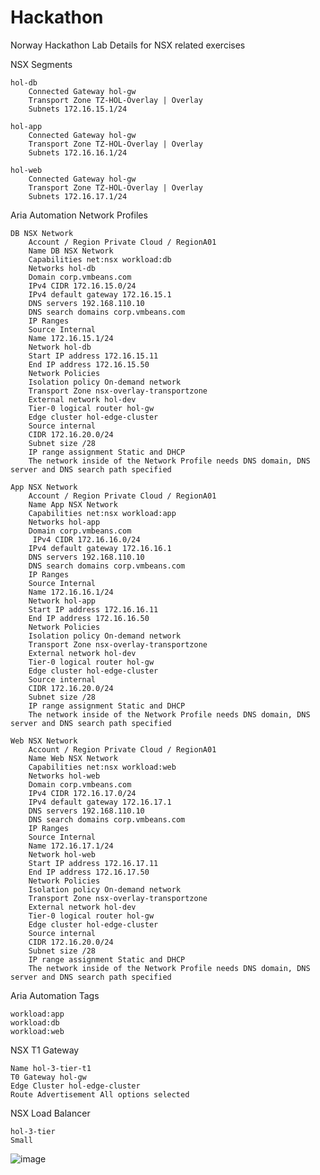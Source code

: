 # Hackathon
Norway Hackathon Lab Details for NSX related exercises

NSX Segments

    hol-db
        Connected Gateway hol-gw
        Transport Zone TZ-HOL-Overlay | Overlay
        Subnets 172.16.15.1/24

    hol-app
        Connected Gateway hol-gw
        Transport Zone TZ-HOL-Overlay | Overlay
        Subnets 172.16.16.1/24

    hol-web
        Connected Gateway hol-gw
        Transport Zone TZ-HOL-Overlay | Overlay
        Subnets 172.16.17.1/24

Aria Automation Network Profiles

    DB NSX Network
        Account / Region Private Cloud / RegionA01
        Name DB NSX Network
        Capabilities net:nsx workload:db
        Networks hol-db
        Domain corp.vmbeans.com
        IPv4 CIDR 172.16.15.0/24
        IPv4 default gateway 172.16.15.1
        DNS servers 192.168.110.10
        DNS search domains corp.vmbeans.com
        IP Ranges 
        Source Internal
        Name 172.16.15.1/24
        Network hol-db
        Start IP address 172.16.15.11
        End IP address 172.16.15.50
        Network Policies
        Isolation policy On-demand network
        Transport Zone nsx-overlay-transportzone
        External network hol-dev
        Tier-0 logical router hol-gw
        Edge cluster hol-edge-cluster
        Source internal
        CIDR 172.16.20.0/24
        Subnet size /28
        IP range assignment Static and DHCP
        The network inside of the Network Profile needs DNS domain, DNS server and DNS search path specified

    App NSX Network
        Account / Region Private Cloud / RegionA01
        Name App NSX Network
        Capabilities net:nsx workload:app
        Networks hol-app
        Domain corp.vmbeans.com
         IPv4 CIDR 172.16.16.0/24
        IPv4 default gateway 172.16.16.1
        DNS servers 192.168.110.10
        DNS search domains corp.vmbeans.com
        IP Ranges 
        Source Internal
        Name 172.16.16.1/24
        Network hol-app
        Start IP address 172.16.16.11
        End IP address 172.16.16.50
        Network Policies
        Isolation policy On-demand network
        Transport Zone nsx-overlay-transportzone
        External network hol-dev
        Tier-0 logical router hol-gw
        Edge cluster hol-edge-cluster
        Source internal
        CIDR 172.16.20.0/24
        Subnet size /28
        IP range assignment Static and DHCP
        The network inside of the Network Profile needs DNS domain, DNS server and DNS search path specified

    Web NSX Network
        Account / Region Private Cloud / RegionA01
        Name Web NSX Network
        Capabilities net:nsx workload:web
        Networks hol-web
        Domain corp.vmbeans.com
        IPv4 CIDR 172.16.17.0/24
        IPv4 default gateway 172.16.17.1
        DNS servers 192.168.110.10
        DNS search domains corp.vmbeans.com
        IP Ranges 
        Source Internal
        Name 172.16.17.1/24
        Network hol-web
        Start IP address 172.16.17.11
        End IP address 172.16.17.50
        Network Policies
        Isolation policy On-demand network
        Transport Zone nsx-overlay-transportzone
        External network hol-dev
        Tier-0 logical router hol-gw
        Edge cluster hol-edge-cluster
        Source internal
        CIDR 172.16.20.0/24
        Subnet size /28
        IP range assignment Static and DHCP
        The network inside of the Network Profile needs DNS domain, DNS server and DNS search path specified

Aria Automation Tags

    workload:app
    workload:db
    workload:web

NSX T1 Gateway

    Name hol-3-tier-t1
    T0 Gateway hol-gw
    Edge Cluster hol-edge-cluster
    Route Advertisement All options selected

NSX Load Balancer

    hol-3-tier
    Small



![image](https://github.com/kskilling/Hackathon/assets/48841085/fa421c0c-3bec-4752-b1f7-24a2eee9fbcf)
